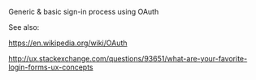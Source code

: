 Generic & basic sign-in process using OAuth

See also:

https://en.wikipedia.org/wiki/OAuth

http://ux.stackexchange.com/questions/93651/what-are-your-favorite-login-forms-ux-concepts
